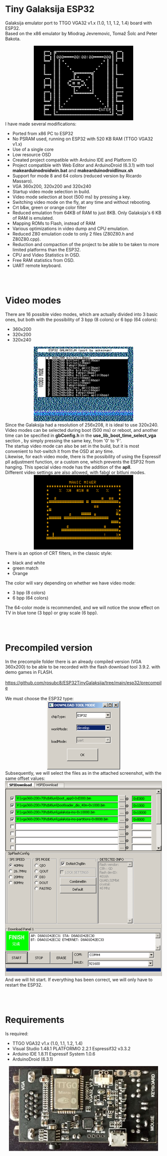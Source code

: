# Tiny Galaksija ESP32
Galaksija emulator port to TTGO VGA32 v1.x (1.0, 1.1, 1.2, 1.4) board with ESP32.<br>
Based on the x86 emulator by Miodrag Jevremovic, Tomaž Šolc and Peter Bakota.<br>
<center><img src='https://raw.githubusercontent.com/rpsubc8/ESP32TinyGalaksija/main/preview/previewBladeAlley.gif'></center>
I have made several modifications:
<ul>
 <li>Ported from x86 PC to ESP32</li>
 <li>No PSRAM used, running on ESP32 with 520 KB RAM (TTGO VGA32 v1.x)</li>
 <li>Use of a single core</li>
 <li>Low resource OSD</li>
 <li>Created project compatible with Arduino IDE and Platform IO</li>
 <li>Project compatible with Web Editor and ArduinoDroid (6.3.1) with tool <b>makearduinodroidwin.bat</b> and <b>makearduinodroidlinux.sh</b></li>
 <li>Support for mode 8 and 64 colors (reduced version by Ricardo Massaro).</li>
 <li>VGA 360x200, 320x200 and 320x240</li>
 <li>Startup video mode selection in build.</li>
 <li>Video mode selection at boot (500 ms) by pressing a key.</li>
 <li>Switching video mode on the fly, at any time and without rebooting.</li>
 <li>Crt b&w, green or orange color filter</li>
 <li>Reduced emulation from 64KB of RAM to just 8KB. Only Galaksija's 6 KB of RAM is emulated.</li>
 <li>Mapping ROMs to Flash, instead of RAM</li>
 <li>Various optimizations in video dump and CPU emulation.</li>
 <li>Reduced Z80 emulation code to only 2 files (Z80Z80.h and Z80Z80.cpp).</li>
 <li>Reduction and compaction of the project to be able to be taken to more limited platforms than the ESP32.</li>
 <li>CPU and Video Statistics in OSD.</li>
 <li>Free RAM statistics from OSD.</li> 
 <li>UART remote keyboard.</li>
</ul>


<br><br>
<h1>Video modes</h1>
There are 16 possible video modes, which are actually divided into 3 basic ones, but both with the possibility of 3 bpp (8 colors) or 6 bpp (64 colors):
<ul>
 <li>360x200</li>
 <li>320x200</li>
 <li>320x240</li>
</ul>
<center><img src='https://raw.githubusercontent.com/rpsubc8/ESP32TinyGalaksija/main/preview/previewVideoModes.gif'></center>
Since the Galaksija had a resolution of 256x208, it is ideal to use 320x240.<br>
Video modes can be selected during boot (500 ms) or reboot, and another time can be specified in <b>gbConfig.h</b> in the <b>use_lib_boot_time_select_vga</b> section , by simply pressing the same key, from '0' to 'F'.<br>
The startup video mode can also be set in the build, but it is most convenient to hot-switch it from the OSD at any time.<br>
Likewise, for each video mode, there is the possibility of using the Espressif pll adjustment function, or a custom one, which prevents the ESP32 from hanging. This special video mode has the addition of the <b>apll</b>.<br>
Different video settings are also allowed, with fabgl or bitluni modes.
<center><img src='https://raw.githubusercontent.com/rpsubc8/ESP32TinyGalaksija/main/preview/previewManic.gif'></center>
There is an option of CRT filters, in the classic style:
<ul>
 <li>black and white</li>
 <li>green match</li>
 <li>Orange</li>
</ul>
The color will vary depending on whether we have video mode:
<ul>
 <li>3 bpp (8 colors)</li>
 <li>6 bpp (64 colors)</li>
</ul>
The 64-color mode is recommended, and we will notice the snow effect on TV in blue tone (3 bpp) or gray scale (6 bpp).


<br><br>
<h1>Precompiled version</h1>
In the precompile folder there is an already compiled version (VGA 360x200) to be able to be recorded with the flash download tool 3.9.2. with demo games in FLASH.<br><br>
<a href='https://github.com/rpsubc8/ESP32TinyGalaksija/tree/main/esp32/precompile'>https://github.com/rpsubc8/ESP32TinyGalaksija/tree/main/esp32/precompile</a><br><br>
We must choose the ESP32 type:
<center><img src='https://raw.githubusercontent.com/rpsubc8/ESP32TinyGalaksija/main/preview/flash00.gif'></center>
Subsequently, we will select the files as in the attached screenshot, with the same offset values:
<center><img src='https://raw.githubusercontent.com/rpsubc8/ESP32TinyGalaksija/main/preview/flash01.gif'></center>
And we will hit start. If everything has been correct, we will only have to restart the ESP32.


<br><br>
<h1>Requirements</h1>
Is required:
 <ul>
  <li>TTGO VGA32 v1.x (1.0, 1.1, 1.2, 1.4)</li>
  <li>Visual Studio 1.48.1 PLATFORMIO 2.2.1 Espressif32 v3.3.2</li>
  <li>Arduino IDE 1.8.11 Espressif System 1.0.6</li>
  <li>ArduinoDroid (6.3.1)</li>  
 </ul>
<center><img src='https://raw.githubusercontent.com/rpsubc8/ESP32TinyGalaksija/main/preview/ttgovga32v12.jpg'></center>

